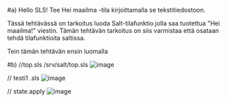 #a) Hello SLS! Tee Hei maailma -tila kirjoittamalla se tekstitiedostoon.

Tässä tehtävässä on tarkoitus luoda Salt-tilafunktio jolla saa tuotettua "Hei maailma!" viestin. Tämän tehtävän tarkoitus on siis varmistaa että osataan tehdä tilafunktioita saltissa.

Tein tämän tehtävän ensin luomalla 


#b) 
//top.sls /srv/salt/top.sls
![image](https://github.com/JereKokko02/Palvelinten-hallinta/assets/165003744/a239f3d0-c427-4d5e-a212-7734df435bba)

// testi1 .sls
![image](https://github.com/JereKokko02/Palvelinten-hallinta/assets/165003744/9acf1f57-e1d6-4c3f-890b-7bcff09c5abd)


// state.apply
![image](https://github.com/JereKokko02/Palvelinten-hallinta/assets/165003744/33189bd5-b913-4ad9-bfdf-d303da4b16ab)





